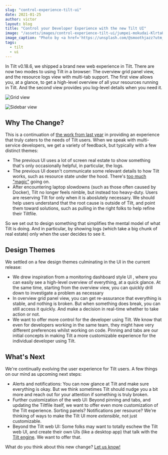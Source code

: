 ```yaml
---
slug: "control-experience-tilt-ui"
date: 2021-01-25
author: victor
layout: blog
title: "Control your Developer Experience with the new Tilt UI"
image: "/assets/images/control-experience-tilt-ui/jumpei-mokudai-KlrtaUcM8D0-unsplash.jpg"
image_caption: "Photo by <a href='https://unsplash.com/@smoothjazz?utm_source=unsplash&amp;utm_medium=referral&amp;utm_content=creditCopyText'>Jumpei Mokudai</a> on <a href='https://unsplash.com/s/photos/cockpit?utm_source=unsplash&amp;utm_medium=referral&amp;utm_content=creditCopyText'>Unsplash</a>"
tags:
  - tilt
  - ui
---
```


In Tilt v0.18.6, we shipped a brand new web experience in Tilt. There are now two modes to using Tilt in a browser: The overview grid panel view, and the resource logs view with multi-tab support. The first view allows you, at a glance, to get a high-level overview of all your resources running in Tilt. And the second view provides you log-level details when you need it.

![Grid view](/assets/images/control-experience-tilt-ui/grid-view.png)

![Sidebar view](/assets/images/control-experience-tilt-ui/sidebar-view.png)

## Why The Change?

This is a continuation of [the work from last year](https://blog.tilt.dev/2020/06/19/the-right-display-for-now.html) in providing an experience that truly caters to the needs of Tilt users. When we speak with multi-service developers, we get a variety of feedback, but typically with a few distinct themes:

- The previous UI uses a lot of screen real estate to show something that's only occasionally helpful, in particular, the logs.
- The previous UI doesn't communicate some relevant details to how Tilt works, such as resource state under the hood. There's [too much "magic"](https://blog.tilt.dev/2020/11/13/demystified.html) going on.
- After encountering laptop slowdowns (such as those often caused by Docker), Tilt no longer feels nimble, but instead too heavy-duty. Users are  reserving Tilt for only when it is aboslutely necessary. We should help users understand that the root cause is outside of Tilt, and point them toward solutions, such as pulling in the right folks to help refine their Tiltfile.

So we set out to design something that simplifies the mental model of what Tilt is doing. And in particular, by showing logs (which take a big chunk of real estate) only when the user decides to see it.

## Design Themes

We settled on a few design themes culminating in the UI in the current release:

- We drew inspiration from a monitoring dashboard style UI , where you can easily see a high-level overview of everything, at a quick glance. At the same time, starting from the overview view, you can quickly drill down to investigate a problem as necessary
- In overview grid panel view, you can get re-assurance that everything is stable, and nothing is broken. But when something does break, you can still access it quickly. And make a decision in real-time whether to take action or not.
- We want to offer more control for the developer using Tilt. We know that even for developers working in the same team, they might have very different preferences whilst working on code. Pinning and tabs are our initial concepts in making Tilt a more customizable experience for the individual developer using Tilt.

## What's Next

We're continually evolving the user experience for Tilt users. A few things on our mind as upcoming next steps:

- Alerts and notifications: You can now glance at Tilt and make sure everything is okay. But we think sometimes Tilt should nudge you a bit more and reach out for your attention if something is truly broken.
- Further customization of the web UI: Beyond pinning and tabs, and updating the Tiltfile itself, we want to offer even more customization of the Tilt experience. Sorting panels? Notifications per resource? We're thinking of ways to make the Tilt UI more _extensible_, not just customizable.
- Beyond the Tilt web UI: Some folks may want to totally eschew the Tilt web UI, and create their own UIs (like a desktop app) that talk with the [Tilt engine]((https://blog.tilt.dev/2020/11/13/demystified.html)). We want to offer that.


What do you think about this new change? [Let us know!](https://docs.tilt.dev/#community)
